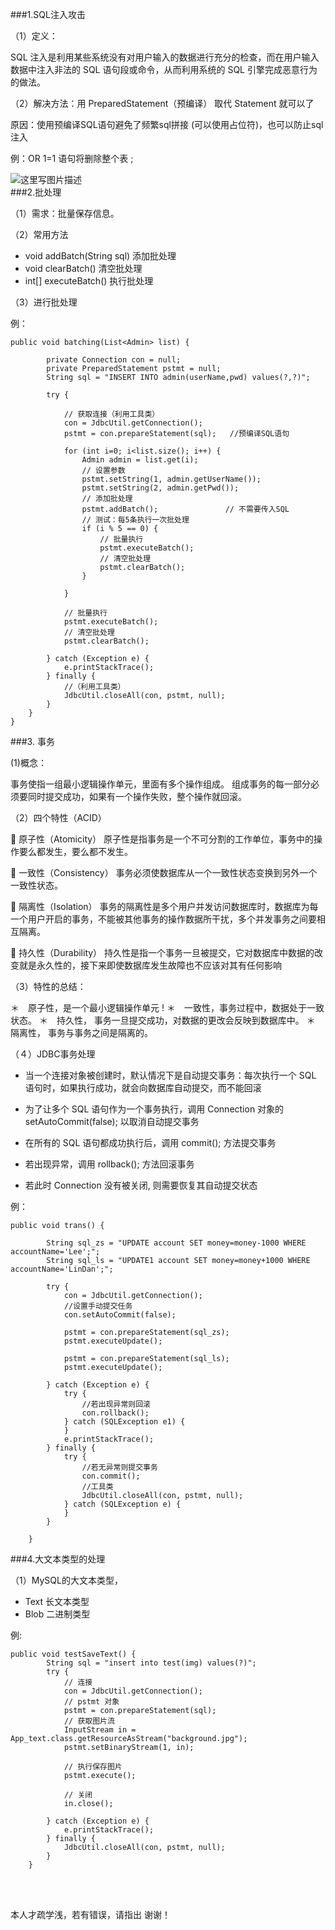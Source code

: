 ###1.SQL注入攻击

（1）定义：

SQL 注入是利用某些系统没有对用户输入的数据进行充分的检查，而在用户输入数据中注入非法的 SQL 语句段或命令，从而利用系统的 SQL 引擎完成恶意行为的做法。

（2）解决方法：用 PreparedStatement（预编译） 取代 Statement 就可以了

原因：使用预编译SQL语句避免了频繁sql拼接 (可以使用占位符)，也可以防止sql注入

例：OR 1=1 语句将删除整个表 ;

![这里写图片描述](http://img.blog.csdn.net/20170429133429184?watermark/2/text/aHR0cDovL2Jsb2cuY3Nkbi5uZXQvYmFpeWVfeGluZw==/font/5a6L5L2T/fontsize/400/fill/I0JBQkFCMA==/dissolve/70/gravity/SouthEast)
<br/>
###2.批处理

（1）需求：批量保存信息。

（2）常用方法

* void addBatch(String sql)     添加批处理
* void clearBatch()            清空批处理
* int[] executeBatch()         执行批处理

（3）进行批处理

例：

```
public void batching(List<Admin> list) {

        private Connection con = null;
	    private PreparedStatement pstmt = null;
		String sql = "INSERT INTO admin(userName,pwd) values(?,?)";
		
		try {
			
			// 获取连接（利用工具类）
			con = JdbcUtil.getConnection();
			pstmt = con.prepareStatement(sql);   //预编译SQL语句
			
			for (int i=0; i<list.size(); i++) {
				Admin admin = list.get(i);
				// 设置参数
				pstmt.setString(1, admin.getUserName());
				pstmt.setString(2, admin.getPwd());
				// 添加批处理
				pstmt.addBatch();				// 不需要传入SQL
				// 测试：每5条执行一次批处理
				if (i % 5 == 0) {
					// 批量执行 
					pstmt.executeBatch();
					// 清空批处理
					pstmt.clearBatch();
				}
				
			}
			
			// 批量执行 
			pstmt.executeBatch();
			// 清空批处理
			pstmt.clearBatch();
			
		} catch (Exception e) {
			e.printStackTrace();
		} finally {
		    //（利用工具类）
			JdbcUtil.closeAll(con, pstmt, null);
		}
	}
}

```

###3.	事务

(1)概念：

事务使指一组最小逻辑操作单元，里面有多个操作组成。 组成事务的每一部分必须要同时提交成功，如果有一个操作失败，整个操作就回滚。

（2）四个特性（ACID）

	原子性（Atomicity）
原子性是指事务是一个不可分割的工作单位，事务中的操作要么都发生，要么都不发生。 

	一致性（Consistency）
事务必须使数据库从一个一致性状态变换到另外一个一致性状态。

	隔离性（Isolation）
事务的隔离性是多个用户并发访问数据库时，数据库为每一个用户开启的事务，不能被其他事务的操作数据所干扰，多个并发事务之间要相互隔离。

	持久性（Durability）
持久性是指一个事务一旦被提交，它对数据库中数据的改变就是永久性的，接下来即使数据库发生故障也不应该对其有任何影响

（3）特性的总结：

＊　原子性，是一个最小逻辑操作单元 !
＊　一致性，事务过程中，数据处于一致状态。
＊　持久性， 事务一旦提交成功，对数据的更改会反映到数据库中。
＊　隔离性， 事务与事务之间是隔离的。

（４）JDBC事务处理


* 当一个连接对象被创建时，默认情况下是自动提交事务：每次执行一个 SQL 语句时，如果执行成功，就会向数据库自动提交，而不能回滚

* 为了让多个 SQL 语句作为一个事务执行，调用 Connection 对象的 setAutoCommit(false); 以取消自动提交事务

* 在所有的 SQL 语句都成功执行后，调用 commit(); 方法提交事务

* 若出现异常，调用 rollback(); 方法回滚事务

* 若此时 Connection 没有被关闭, 则需要恢复其自动提交状态

例：

```
public void trans() {

		String sql_zs = "UPDATE account SET money=money-1000 WHERE accountName='Lee';";
		String sql_ls = "UPDATE1 account SET money=money+1000 WHERE accountName='LinDan';";

		try {
			con = JdbcUtil.getConnection();
			//设置手动提交任务
			con.setAutoCommit(false);

			pstmt = con.prepareStatement(sql_zs);
			pstmt.executeUpdate();

			pstmt = con.prepareStatement(sql_ls);
			pstmt.executeUpdate();

		} catch (Exception e) {
			try {
				//若出现异常则回滚
				con.rollback();
			} catch (SQLException e1) {
			}
			e.printStackTrace();
		} finally {
			try {
				//若无异常则提交事务
				con.commit();
				//工具类
				JdbcUtil.closeAll(con, pstmt, null);
			} catch (SQLException e) {
			}
		}

	}
```

###4.大文本类型的处理

（1）MySQL的大文本类型，

* Text    长文本类型
* Blob    二进制类型

例:

```
public void testSaveText() {
		String sql = "insert into test(img) values(?)";
		try {
			// 连接
			con = JdbcUtil.getConnection();
			// pstmt 对象
			pstmt = con.prepareStatement(sql);
			// 获取图片流
			InputStream in = App_text.class.getResourceAsStream("background.jpg");
			pstmt.setBinaryStream(1, in);
			
			// 执行保存图片
			pstmt.execute();
			
			// 关闭
			in.close();
			
		} catch (Exception e) {
			e.printStackTrace();
		} finally {
			JdbcUtil.closeAll(con, pstmt, null);
		}
	}

```

<br/>
<br/>

本人才疏学浅，若有错误，请指出
谢谢！